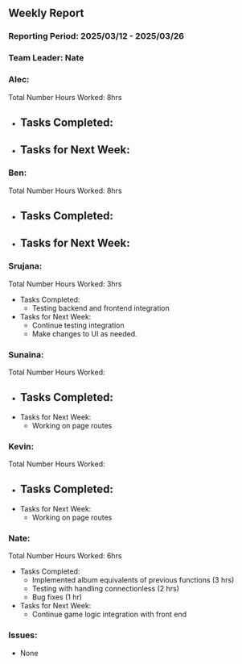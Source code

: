 ## **Weekly Report**

### **Reporting Period:** 2025/03/12 - 2025/03/26
### **Team Leader:** Nate


### **Alec:**
Total Number Hours Worked: 8hrs
- Tasks Completed:
  - 
- Tasks for Next Week:
  - 


### **Ben:**
Total Number Hours Worked: 8hrs
- Tasks Completed:
  - 
- Tasks for Next Week:
  - 


### **Srujana:**
Total Number Hours Worked: 3hrs
- Tasks Completed:
  - Testing backend and frontend integration
- Tasks for Next Week:
  - Continue testing integration
  - Make changes to UI as needed. 


### **Sunaina:**
Total Number Hours Worked: 
- Tasks Completed:
  - 
- Tasks for Next Week:
  - Working on page routes


### **Kevin:**
Total Number Hours Worked: 
- Tasks Completed:
  - 
- Tasks for Next Week:
  - Working on page routes


### **Nate:**
Total Number Hours Worked: 6hrs
- Tasks Completed:
  - Implemented album equivalents of previous functions (3 hrs)
  - Testing with handling connectionless (2 hrs)
  - Bug fixes (1 hr)
- Tasks for Next Week:
  - Continue game logic integration with front end


### **Issues:**
- None
